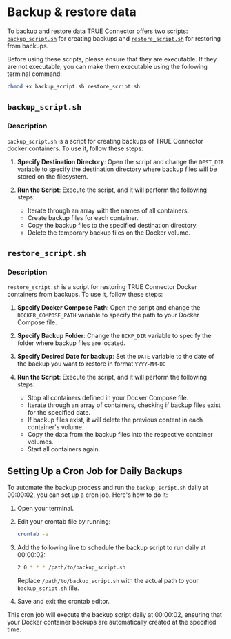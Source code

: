 # Backup & restore data

To backup and restore data TRUE Connector offers two scripts: [`backup_script.sh`](./backup_script.sh) for creating backups and [`restore_script.sh`](./restore_script.sh) for restoring from backups.

Before using these scripts, please ensure that they are executable. If they are not executable, you can make them executable using the following terminal command:

```bash
chmod +x backup_script.sh restore_script.sh
```

## `backup_script.sh`

### Description

`backup_script.sh` is a script for creating backups of TRUE Connector docker containers. To use it, follow these steps:

1. **Specify Destination Directory**: Open the script and change the `DEST_DIR` variable to specify the destination directory where backup files will be stored on the filesystem.

2. **Run the Script**: Execute the script, and it will perform the following steps:
   - Iterate through an array with the names of all containers.
   - Create backup files for each container.
   - Copy the backup files to the specified destination directory.
   - Delete the temporary backup files on the Docker volume.


## `restore_script.sh`

### Description

`restore_script.sh` is a script for restoring TRUE Connector Docker containers from backups. To use it, follow these steps:

1. **Specify Docker Compose Path**: Open the script and change the `DOCKER_COMPOSE_PATH` variable to specify the path to your Docker Compose file.

2. **Specify Backup Folder**: Change the `BCKP_DIR` variable to specify the folder where backup files are located.

3. **Specify Desired Date for backup**: Set the `DATE` variable to the date of the backup you want to restore in format `YYYY-MM-DD`

4. **Run the Script**: Execute the script, and it will perform the following steps:
   - Stop all containers defined in your Docker Compose file.
   - Iterate through an array of containers, checking if backup files exist for the specified date.
   - If backup files exist, it will delete the previous content in each container's volume.
   - Copy the data from the backup files into the respective container volumes.
   - Start all containers again.

## Setting Up a Cron Job for Daily Backups

To automate the backup process and run the `backup_script.sh` daily at 00:00:02, you can set up a cron job. Here's how to do it:

1. Open your terminal.

2. Edit your crontab file by running:

   ```bash
   crontab -e
   ```

3. Add the following line to schedule the backup script to run daily at 00:00:02:

   ```bash
   2 0 * * * /path/to/backup_script.sh
   ```

   Replace `/path/to/backup_script.sh` with the actual path to your `backup_script.sh` file.

4. Save and exit the crontab editor.

This cron job will execute the backup script daily at 00:00:02, ensuring that your Docker container backups are automatically created at the specified time.
